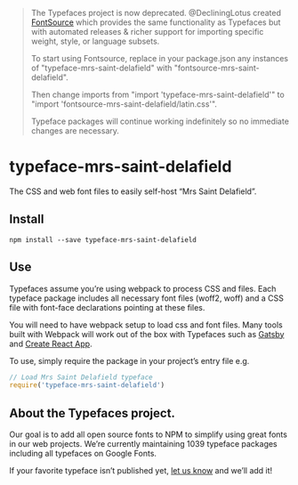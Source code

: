 >The Typefaces project is now deprecated. @DecliningLotus created
[FontSource](https://github.com/fontsource/fontsource) which provides the
same functionality as Typefaces but with automated releases & richer
support for importing specific weight, style, or language subsets.
>
>To start using Fontsource, replace in your package.json any instances of
"typeface-mrs-saint-delafield" with "fontsource-mrs-saint-delafield".
>
> Then change imports from "import 'typeface-mrs-saint-delafield'" to "import 'fontsource-mrs-saint-delafield/latin.css'".
>
>Typeface packages will continue working indefinitely so no immediate
>changes are necessary.

# typeface-mrs-saint-delafield

The CSS and web font files to easily self-host “Mrs Saint Delafield”.

## Install

`npm install --save typeface-mrs-saint-delafield`

## Use

Typefaces assume you’re using webpack to process CSS and files. Each typeface
package includes all necessary font files (woff2, woff) and a CSS file with
font-face declarations pointing at these files.

You will need to have webpack setup to load css and font files. Many tools built
with Webpack will work out of the box with Typefaces such as [Gatsby](https://github.com/gatsbyjs/gatsby)
and [Create React App](https://github.com/facebookincubator/create-react-app).

To use, simply require the package in your project’s entry file e.g.

```javascript
// Load Mrs Saint Delafield typeface
require('typeface-mrs-saint-delafield')
```

## About the Typefaces project.

Our goal is to add all open source fonts to NPM to simplify using great fonts in
our web projects. We’re currently maintaining 1039 typeface packages
including all typefaces on Google Fonts.

If your favorite typeface isn’t published yet, [let us know](https://github.com/KyleAMathews/typefaces)
and we’ll add it!

